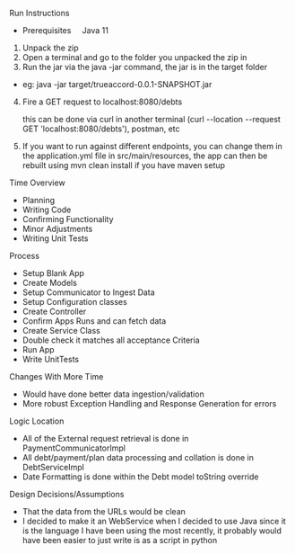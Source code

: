 Run Instructions
  * Prerequisites  &nbsp;&nbsp;&nbsp;&nbsp;Java 11
1. Unpack the zip
2. Open a terminal and go to the folder you unpacked the zip in
3. Run the jar via the java -jar command, the jar is in the target folder 
  * eg: java -jar target/trueaccord-0.0.1-SNAPSHOT.jar
4. Fire a GET request to localhost:8080/debts

    this can be done via curl in another terminal (curl --location --request GET 'localhost:8080/debts'), postman, etc
5. If you want to run against different endpoints, you can change them in the application.yml file in src/main/resources, the app can then be rebuilt using mvn clean install if you have maven setup

Time Overview
  * Planning
  * Writing Code
  * Confirming Functionality
  * Minor Adjustments
  * Writing Unit Tests
    
Process
  * Setup Blank App
  * Create Models
  * Setup Communicator to Ingest Data
  * Setup Configuration classes
  * Create Controller
  * Confirm Apps Runs and can fetch data
  * Create Service Class
  * Double check it matches all acceptance Criteria
  * Run App
  * Write UnitTests
  
Changes With More Time
  * Would have done better data ingestion/validation
  * More robust Exception Handling and Response Generation for errors
  
Logic Location
  * All of the External request retrieval is done in PaymentCommunicatorImpl
  * All debt/payment/plan data processing and collation is done in DebtServiceImpl
  * Date Formatting is done within the Debt model toString override
  
Design Decisions/Assumptions
  * That the data from the URLs would be clean
  * I decided to make it an WebService when I decided to use Java since it is the language I have been using the most recently, it probably would have been easier to just write is as a script in python